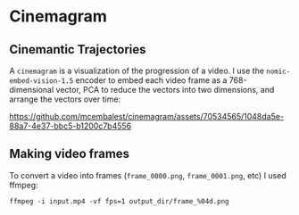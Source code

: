 # Cinemagram

## Cinemantic Trajectories

A `cinemagram` is a visualization of the progression of a video. I use the `nomic-embed-vision-1.5` encoder to embed each video frame as a 768-dimensional vector, PCA to reduce the vectors into two dimensions, and arrange the vectors over time:



https://github.com/mcembalest/cinemagram/assets/70534565/1048da5e-88a7-4e37-bbc5-b1200c7b4556



## Making video frames

To convert a video into frames (`frame_0000.png`, `frame_0001.png`, etc) I used ffmpeg:

```
ffmpeg -i input.mp4 -vf fps=1 output_dir/frame_%04d.png
```

